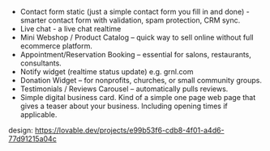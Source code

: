 - Contact form static (just a simple contact form you fill in and done) - smarter contact form with validation, spam protection, CRM sync.
- Live chat - a live chat realtime
- Mini Webshop / Product Catalog – quick way to sell online without full ecommerce platform.
- Appointment/Reservation Booking – essential for salons, restaurants, consultants.
- Notify widget (realtime status update) e.g. grnl.com
- Donation Widget – for nonprofits, churches, or small community groups.
- Testimonials / Reviews Carousel – automatically pulls reviews.
- Simple digital business card. Kind of a simple one page web page that gives a teaser about your business. Including opening times if applicable.

design: https://lovable.dev/projects/e99b53f6-cdb8-4f01-a4d6-77d91215a04c
